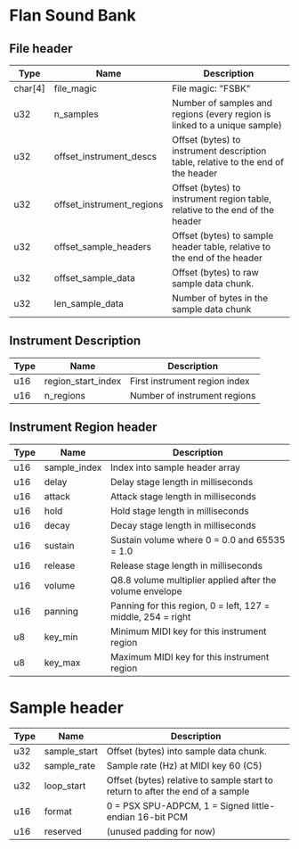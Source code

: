 # Flan Sound Bank
## File header
| Type    | Name                      | Description                                                                       |
| ------- | ------------------------- | --------------------------------------------------------------------------------- |
| char[4] | file_magic                | File magic: "FSBK"                                                                |
| u32     | n_samples                 | Number of samples and regions (every region is linked to a unique sample)         |
| u32     | offset_instrument_descs   | Offset (bytes) to instrument description table, relative to the end of the header |
| u32     | offset_instrument_regions | Offset (bytes) to instrument region table, relative to the end of the header      |
| u32     | offset_sample_headers     | Offset (bytes) to sample header table, relative to the end of the header          |
| u32     | offset_sample_data        | Offset (bytes) to raw sample data chunk.                                          |
| u32     | len_sample_data           | Number of bytes in the sample data chunk                                          |

## Instrument Description
| Type | Name               | Description                   |
| ---- | ------------------ | ----------------------------- |
| u16  | region_start_index | First instrument region index |
| u16  | n_regions          | Number of instrument regions  |

## Instrument Region header
| Type | Name         | Description                                                  |
| ---- | ------------ | ------------------------------------------------------------ |
| u16  | sample_index | Index into sample header array                               |
| u16  | delay        | Delay stage length in milliseconds                           |
| u16  | attack       | Attack stage length in milliseconds                          |
| u16  | hold         | Hold stage length in milliseconds                            |
| u16  | decay        | Decay stage length in milliseconds                           |
| u16  | sustain      | Sustain volume where 0 = 0.0 and 65535 = 1.0                 |
| u16  | release      | Release stage length in milliseconds                         |
| u16  | volume       | Q8.8 volume multiplier applied after the volume envelope     |
| u16  | panning      | Panning for this region, 0 = left, 127 = middle, 254 = right |
| u8   | key_min      | Minimum MIDI key for this instrument region                  |
| u8   | key_max      | Maximum MIDI key for this instrument region                  |

# Sample header
| Type | Name         | Description                                                                    |
| ---- | ------------ | ------------------------------------------------------------------------------ |
| u32  | sample_start | Offset (bytes) into sample data chunk.                                         |
| u32  | sample_rate  | Sample rate (Hz) at MIDI key 60 (C5)                                           |
| u32  | loop_start   | Offset (bytes) relative to sample start to return to after the end of a sample |
| u16  | format       | 0 = PSX SPU-ADPCM, 1 = Signed little-endian 16-bit PCM                         |
| u16  | reserved     | (unused padding for now)                                                       |